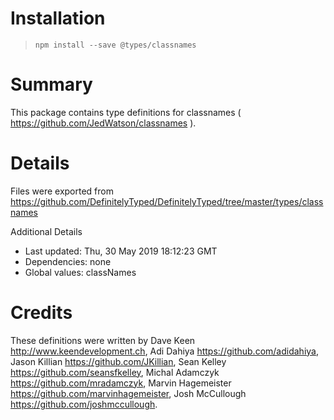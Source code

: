# Installation
> `npm install --save @types/classnames`

# Summary
This package contains type definitions for classnames ( https://github.com/JedWatson/classnames ).

# Details
Files were exported from https://github.com/DefinitelyTyped/DefinitelyTyped/tree/master/types/classnames

Additional Details
 * Last updated: Thu, 30 May 2019 18:12:23 GMT
 * Dependencies: none
 * Global values: classNames

# Credits
These definitions were written by Dave Keen <http://www.keendevelopment.ch>, Adi Dahiya <https://github.com/adidahiya>, Jason Killian <https://github.com/JKillian>, Sean Kelley <https://github.com/seansfkelley>, Michal Adamczyk <https://github.com/mradamczyk>, Marvin Hagemeister <https://github.com/marvinhagemeister>, Josh McCullough <https://github.com/joshmccullough>.
